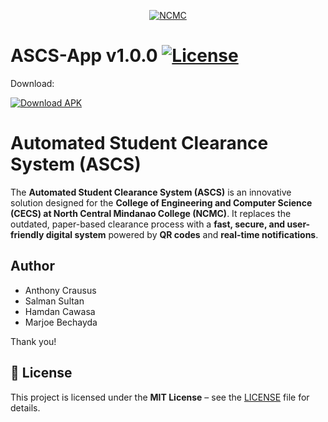 <p align="center">
    <a href="https://www.ncmc.edu.ph/"><img src="https://ncmc.edu.ph/img/nav-old-logo.png" alt="NCMC"></a>  
</p>
<p align="center">

# ASCS-App v1.0.0  [![License](https://img.shields.io/badge/License-MIT-green.svg)](./LICENSE)
Download:

[![Download APK](https://img.shields.io/badge/Download-APK-blue?style=for-the-badge&logo=android)](https://github.com/anthonyc-dev/ASCS-App/releases/download/v1.0.0/ASCS.app.v1.0.0.apk)


    
# Automated Student Clearance System (ASCS)

The **Automated Student Clearance System (ASCS)** is an innovative solution designed for the **College of Engineering and Computer Science (CECS) at North Central Mindanao College (NCMC)**. It replaces the outdated, paper-based clearance process with a **fast, secure, and user-friendly digital system** powered by **QR codes** and **real-time notifications**.


## Author
- Anthony Crausus
- Salman Sultan
- Hamdan Cawasa
- Marjoe Bechayda

Thank you!

## 📄 License
This project is licensed under the **MIT License** – see the [LICENSE](./LICENSE) file for details.


